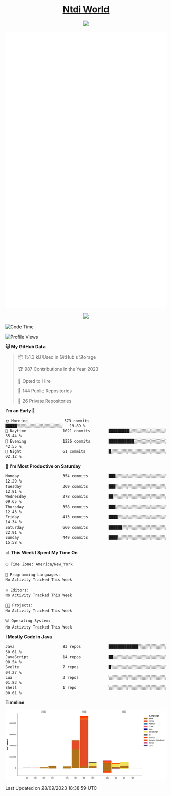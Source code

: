 <h1 align="center"><a href="https://www.ntdi.world">Ntdi World</a></h1>
<p align="center">
  <a href="https://github.com/n-tdi"><img src="https://readme-typing-svg.herokuapp.com?lines=FullStack+Developer;Web+Developer;Open-Source+Enthusiast;Java+Developer;Spigot-API%20Developer;&center=true&width=500&height=50"></a>
</p>

<div align="center">
  <img src="/github-metrics.svg"></img>
  
  <img src="https://komarev.com/ghpvc/?username=n-tdi&color=green"></img>
</div>

<!-- May use later.. idk -->
<!-- <a href="http://www.github.com/n-tdi"><img src="https://github-readme-stats.vercel.app/api?username=n-tdi&show_icons=true&hide=&count_private=true&title_color=0891b2&text_color=ffffff&icon_color=0891b2&bg_color=1c1917&hide_border=true&show_icons=true" alt="n-tdi's GitHub stats" /></a> -->

<!--START_SECTION:waka-->
![Code Time](http://img.shields.io/badge/Code%20Time-290%20hrs%2058%20mins-blue)

![Profile Views](http://img.shields.io/badge/Profile%20Views-0-blue)

**🐱 My GitHub Data** 

> 📦 151.3 kB Used in GitHub's Storage 
 > 
> 🏆 987 Contributions in the Year 2023
 > 
> 💼 Opted to Hire
 > 
> 📜 144 Public Repositories 
 > 
> 🔑 26 Private Repositories 
 > 
**I'm an Early 🐤** 

```text
🌞 Morning                573 commits         █████░░░░░░░░░░░░░░░░░░░░   19.89 % 
🌆 Daytime                1021 commits        █████████░░░░░░░░░░░░░░░░   35.44 % 
🌃 Evening                1226 commits        ███████████░░░░░░░░░░░░░░   42.55 % 
🌙 Night                  61 commits          █░░░░░░░░░░░░░░░░░░░░░░░░   02.12 % 
```
📅 **I'm Most Productive on Saturday** 

```text
Monday                   354 commits         ███░░░░░░░░░░░░░░░░░░░░░░   12.29 % 
Tuesday                  369 commits         ███░░░░░░░░░░░░░░░░░░░░░░   12.81 % 
Wednesday                278 commits         ██░░░░░░░░░░░░░░░░░░░░░░░   09.65 % 
Thursday                 358 commits         ███░░░░░░░░░░░░░░░░░░░░░░   12.43 % 
Friday                   413 commits         ████░░░░░░░░░░░░░░░░░░░░░   14.34 % 
Saturday                 660 commits         ██████░░░░░░░░░░░░░░░░░░░   22.91 % 
Sunday                   449 commits         ████░░░░░░░░░░░░░░░░░░░░░   15.58 % 
```


📊 **This Week I Spent My Time On** 

```text
🕑︎ Time Zone: America/New_York

💬 Programming Languages: 
No Activity Tracked This Week

🔥 Editors: 
No Activity Tracked This Week

🐱‍💻 Projects: 
No Activity Tracked This Week

💻 Operating System: 
No Activity Tracked This Week
```

**I Mostly Code in Java** 

```text
Java                     83 repos            █████████████░░░░░░░░░░░░   50.61 % 
JavaScript               14 repos            ██░░░░░░░░░░░░░░░░░░░░░░░   08.54 % 
Svelte                   7 repos             █░░░░░░░░░░░░░░░░░░░░░░░░   04.27 % 
Lua                      3 repos             ░░░░░░░░░░░░░░░░░░░░░░░░░   01.83 % 
Shell                    1 repo              ░░░░░░░░░░░░░░░░░░░░░░░░░   00.61 % 
```



**Timeline**

![Lines of Code chart](https://raw.githubusercontent.com/n-tdi/n-tdi/main/assets/bar_graph.png)


 Last Updated on 28/09/2023 18:38:59 UTC
<!--END_SECTION:waka-->
